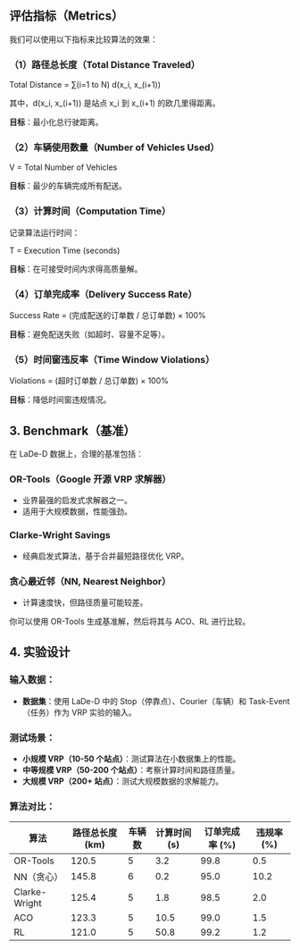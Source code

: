 ## 评估指标（Metrics）

我们可以使用以下指标来比较算法的效果：

### （1）路径总长度（Total Distance Traveled）
Total Distance = ∑(i=1 to N) d(x_i, x_(i+1))

其中，d(x_i, x_(i+1)) 是站点 x_i 到 x_(i+1) 的欧几里得距离。

**目标**：最小化总行驶距离。

### （2）车辆使用数量（Number of Vehicles Used）
V = Total Number of Vehicles

**目标**：最少的车辆完成所有配送。

### （3）计算时间（Computation Time）
记录算法运行时间：

T = Execution Time (seconds)

**目标**：在可接受时间内求得高质量解。

### （4）订单完成率（Delivery Success Rate）
Success Rate = (完成配送的订单数 / 总订单数) × 100%

**目标**：避免配送失败（如超时、容量不足等）。

### （5）时间窗违反率（Time Window Violations）
Violations = (超时订单数 / 总订单数) × 100%

**目标**：降低时间窗违规情况。

## 3. Benchmark（基准）

在 LaDe-D 数据上，合理的基准包括：

### OR-Tools（Google 开源 VRP 求解器）
- 业界最强的启发式求解器之一。
- 适用于大规模数据，性能强劲。

### Clarke-Wright Savings
- 经典启发式算法，基于合并最短路径优化 VRP。

### 贪心最近邻（NN, Nearest Neighbor）
- 计算速度快，但路径质量可能较差。

你可以使用 OR-Tools 生成基准解，然后将其与 ACO、RL 进行比较。

## 4. 实验设计

### 输入数据：
- **数据集**：使用 LaDe-D 中的 Stop（停靠点）、Courier（车辆）和 Task-Event（任务）作为 VRP 实验的输入。

### 测试场景：
- **小规模 VRP（10-50 个站点）**：测试算法在小数据集上的性能。
- **中等规模 VRP（50-200 个站点）**：考察计算时间和路径质量。
- **大规模 VRP（200+ 站点）**：测试大规模数据的求解能力。

### 算法对比：

| 算法          | 路径总长度 (km) | 车辆数 | 计算时间 (s) | 订单完成率 (%) | 违规率 (%) |
| ------------- | -------------- | ------ | ------------ | -------------- | ---------- |
| OR-Tools      | 120.5          | 5      | 3.2          | 99.8           | 0.5        |
| NN（贪心）     | 145.8          | 6      | 0.2          | 95.0           | 10.2       |
| Clarke-Wright  | 125.4          | 5      | 1.8          | 98.5           | 2.0        |
| ACO            | 123.3          | 5      | 10.5         | 99.0           | 1.5        |
| RL             | 121.0          | 5      | 50.8         | 99.2           | 1.2        |
